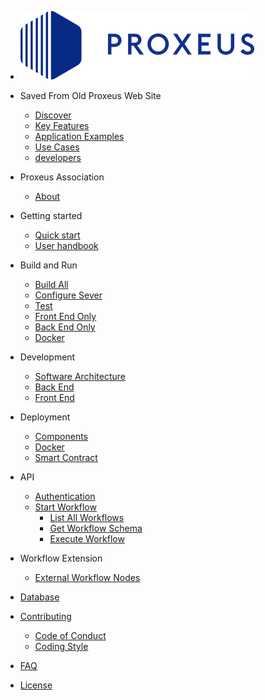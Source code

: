 - [![logo](_media/proxeus_logo.svg)](https://proxeus.org)


- Saved From Old Proxeus Web Site

    - [Discover](old_discover.md)
    - [Key Features](old_key_features.md)
    - [Application Examples](old_application_examples.md)
    - [Use Cases](old_use_cases.md)
    - [developers](old_developers.md)

- Proxeus Association
    - [About](about.md)

- Getting started

    - [Quick start](quickstart.md)
    - [User handbook](handbook.md)

- Build and Run

    - [Build All](build_all.md)
    - [Configure Sever](configure.md)
    - [Test](test.md)
    - [Front End Only](build_frontend.md)
    - [Back End Only](build_backend.md)
    - [Docker](build_docker.md)

- Development

    - [Software Architecture](architecture.md)
    - [Back End](backend.md)
    - [Front End](frontend.md)

- Deployment

    - [Components](components.md)
    - [Docker](docker.md)
    - [Smart Contract](contract_deployment.md)

- API

    - [Authentication](api_auth.md)
    - [Start Workflow](api_start_workflow.md) 
        - [List All Workflows](api_list_all_workflows.md)
        - [Get Workflow Schema](api_get_workflow_schema.md)
        - [Execute Workflow](api_execute_workflow.md)


- Workflow Extension

    - [External Workflow Nodes](external_workflow_nodes.md)

- [Database](database.md)

- [Contributing](contributing.md)
    - [Code of Conduct](code_of_conduct.md)
    - [Coding Style](coding_style.md)

- [FAQ](faq.md)

- [License](license.md)
